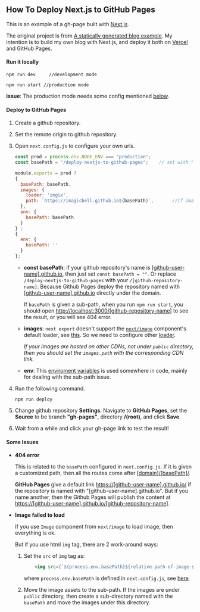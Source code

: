 ## How To Deploy Next.js to GitHub Pages

This is an example of a gh-page built with [Next.js](https://github.com/vercel/next.js).

The original project is from [A statically generated blog example](https://github.com/vercel/next.js/tree/canary/examples/blog-starter). My intention is to build my own blog with Next.js, and deploy it both on [Vercel](https://vercel.com/) and GitHub Pages.

#### Run it locally

```shell
npm run dev		//development mode
```

```shell
npm run start //production mode
```

**issue**: The production mode needs some config mentioned [below](#npm-start).

#### Deploy to GitHub Pages

1. Create a github repository. 

2. Set the remote origin to github repository.

3. Open `next.config.js` to configure your own urls.

   ```javascript
   const prod = process.env.NODE_ENV === "production";
   const basePath = "/deploy-nextjs-to-github-pages";    // set with "" if the application is deployed directly under the domain with no sub-path
   
   module.exports = prod ? 
   {
     basePath: basePath,
     images: {
       loader: 'imgix',
       path: `https://imagicbell.github.io${basePath}`,       //if images are hosted on other CDNs instead of public folder, please change the root path
     },
     env: {
       basePath: basePath
     }
   } : 
   {
     env: {
       basePath: ''
     }
   };
   ```

   - **const basePath**: if your github repository's name is [[github-user-name].github.io](), then just set `const basePath = ""`. Or replace `/deploy-nextjs-to-github-pages` with your `/[github-repository-name]`. Because Github Pages deploy the repository named with  [[github-user-name].github.io]() directly under the domain.

     <a name="npm-start"></a>If `basePath` is given a sub-path, when you run `npm run start`, you should open [http://localhost:3000/[github-repository-name]]() to see the result, or you will see 404 error.

   - **images**: `next export` doesn't support the [`next/image`](https://nextjs.org/docs/api-reference/next/image) component's default loader, see [this](https://nextjs.org/docs/advanced-features/static-html-export#caveats). So we need to configure other [loader](https://nextjs.org/docs/basic-features/image-optimization#loader). 

     *If your images are hosted on other CDNs, not under `public` directory, then you should set the `images.path` with the corresponding CDN link.*

   - <a name="next-env"></a>**env**: This [enviroment variables](https://nextjs.org/docs/api-reference/next.config.js/environment-variables) is used somewhere in code, mainly for dealing with the sub-path issue.

4. Run the following command.

   ```shell
   npm run deploy
   ```

5. Change github repository **Settings**. Navigate to **GitHub Pages**, set the **Source** to be branch **"gh-pages"**, directory **/(root)**, and click **Save**.

6. Wait from a while and click your gh-page link to test the result!



#### Some Issues

* **404 error**

  This is related to the `basePath` configured in `next.config.js`. If it is given a customized path, then all the routes come after [[domain]/[basePath]/](). 

  **GitHub Pages** give a default link [https://[github-user-name].github.io/]() if the repository is named with "[github-user-name].github.io". But if you name another, then the Github Pages will publish the content at [https://[github-user-name].github.io/[github-repository-name]](). 

* **Image failed to load**

  If you use `Image` component from `next/image` to load image, then everything is ok.

  But if you use html `img` tag, there are 2 work-around ways:
  1. Set the `src` of `img` tag as:
  
     ```html
         <img src={`${process.env.basePath}${relative-path-of-image-source}`} />
     ```
     where `process.env.basePath` is defined in `next.config.js`, see [here](#next-env).
  
  2. Move the image assets to the sub-path. If the images are under `public` directory, then create a sub-directory named with the `basePath` and move the images under this directory.
